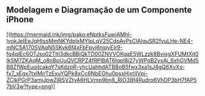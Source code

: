 ## Modelagem e Diagramação de um Componente iPhone
[(https://mermaid.ink/img/pako:eNptksFuwjAMhl-lyokJeIEeJqHtssMmNKYdplxMYlpLqV25CdpAvPsClAIquSR2fvuLHe-NE4-mNC5A170SVAqN5SKvk6f4xFbFpyj6njpyEIr9-fq4plEc6OTJso02TltI3dkcBBjQkTD00ZNVVOKqaE5WLzzk8BviogXFUMtXjt0Ik5M7ZKAqM_o8nBpUuQVCRPZ4fRPlBAT6IqpI8i27yWPqB2yxAi_6xhGVMd5B8ZfWpEuoiIcakoY7sKdzpR-yhcUahhdATBBoB5fwx3xa1sJ4gQ6XvXs-fx7_xEgx7txIMirTzExuYQPk8xCc6NbEGhu0psxHjxtIIVpj-ZClkPGrP3amjJpwZlRSVZtyA6HLVmp9bn8_RIO3Bf4Rudro6VhDP3bH7fAP57bV3w?type=png)]
